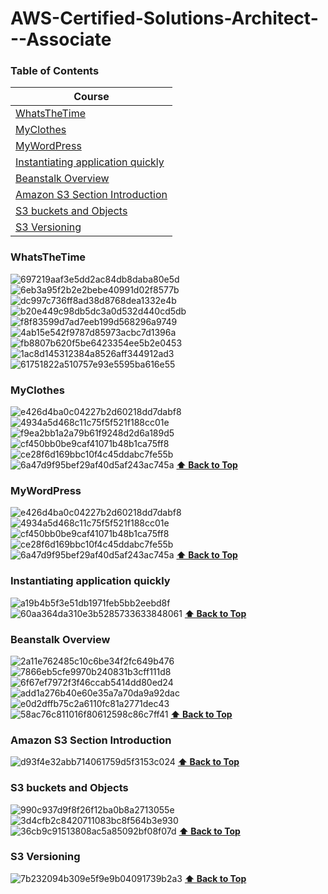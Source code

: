 # AWS-Certified-Solutions-Architect---Associate

### Table of Contents

|  Course                                                                                                                                                         |
| ----------------------------------------------------------------------------------------------------------------------------------------------------------------- |
| [WhatsTheTime](#whatsthetime)                                                                                                                                      |   
| [MyClothes](#myclothes)                                                                                                                                            |   
| [MyWordPress](#mywordpress)                                                                                                                                        |       
| [Instantiating application quickly](#instantiating-application-quickly)                                                                                            |                      
| [Beanstalk Overview](#beanstalk-overview)                                                                                                                          |
| [Amazon S3 Section Introduction](#amazon-s3-section-introduction)                                                                                                  |
| [S3 buckets and Objects](#s3-buckets-and-objects)                                                                                                                  |
| [S3 Versioning](#s3-versioning)                                                                                                                                    |
### WhatsTheTime
![697219aaf3e5dd2ac84db8daba80e5d](https://user-images.githubusercontent.com/61107184/217196957-c312a2bf-f646-4256-bc91-e1fd93d71fae.png)
![6eb3a95f2b2e2bebe40991d02f8577b](https://user-images.githubusercontent.com/61107184/217197205-998e381b-a149-49eb-8779-88b0948aba14.png)
![dc997c736ff8ad38d8768dea1332e4b](https://user-images.githubusercontent.com/61107184/217196981-55a246b5-7a50-4bfe-be17-712c1216d799.png)
![b20e449c98db5dc3a0d532d440cd5db](https://user-images.githubusercontent.com/61107184/217197005-a54ffc44-cc0d-4c87-95bb-1007b65197d1.png)
![f8f83599d7ad7eeb199d568296a9749](https://user-images.githubusercontent.com/61107184/217197017-5d0e1998-ad13-4d1b-bd89-52461e82cdd9.png)
![4ab15e542f9787d85973acbc7d1396a](https://user-images.githubusercontent.com/61107184/217197031-deb0200e-e024-475e-8852-2fce6c7d527b.png)
![fb8807b620f5be6423354ee5b2e0453](https://user-images.githubusercontent.com/61107184/217197097-c62ad8b3-16d1-4576-b55e-f67995f62c4a.png)
![1ac8d145312384a8526aff344912ad3](https://user-images.githubusercontent.com/61107184/217197119-cc83ce48-526b-4842-893e-c15e206450d8.png)
![61751822a510757e93e5595ba616e55](https://user-images.githubusercontent.com/61107184/217197175-60753847-4e29-4393-9c2c-9d2d4f54ac58.png)


### MyClothes
![e426d4ba0c04227b2d60218dd7dabf8](https://user-images.githubusercontent.com/61107184/217196569-805d913a-8431-47e3-b469-0a1fb71f6cb5.png)
![4934a5d468c11c75f5f521f188cc01e](https://user-images.githubusercontent.com/61107184/217196582-9f32ece2-d973-4736-997d-d092d57e28dd.png)
![f9ea2bb1a2a79b61f9248d2d6a189d5](https://user-images.githubusercontent.com/61107184/217196596-c8125642-f8c6-4a04-9e5d-072d602a4702.png)
![cf450bb0be9caf41071b48b1ca75ff8](https://user-images.githubusercontent.com/61107184/217196608-d72ac51b-6b28-4270-8931-7fdc86b1e078.png)
![ce28f6d169bbc10f4c45ddabc7fe55b](https://user-images.githubusercontent.com/61107184/217196655-8b497e8b-2f7b-46df-ad0f-c916781e7b1a.png)
![6a47d9f95bef29af40d5af243ac745a](https://user-images.githubusercontent.com/61107184/217196665-c130962e-2b20-4f51-87c9-ef1f17805c50.png)
      **[⬆ Back to Top](#table-of-contents)**
      
### MyWordPress
![e426d4ba0c04227b2d60218dd7dabf8](https://user-images.githubusercontent.com/61107184/217195820-02777b67-cbc6-4a7f-85fd-a73a40c8ab58.png)
![4934a5d468c11c75f5f521f188cc01e](https://user-images.githubusercontent.com/61107184/217195834-197233c4-6636-4ce8-8334-ec49bca29723.png)
![cf450bb0be9caf41071b48b1ca75ff8](https://user-images.githubusercontent.com/61107184/217195842-b7be6df8-c6da-4ba8-955e-f89d2c4cea44.png)
![ce28f6d169bbc10f4c45ddabc7fe55b](https://user-images.githubusercontent.com/61107184/217195853-58b5d0b1-465b-4cbd-a639-018fe687917c.png)
![6a47d9f95bef29af40d5af243ac745a](https://user-images.githubusercontent.com/61107184/217195890-d32dc164-c94d-40c5-8332-55f7fb145dd3.png)
      **[⬆ Back to Top](#table-of-contents)**
      
### Instantiating application quickly
![a19b4b5f3e51db1971feb5bb2eebd8f](https://user-images.githubusercontent.com/61107184/217189876-96f86548-8d17-4a3a-ac1d-8b461f5e02f3.png)
![60aa364da310e3b5285733633848061](https://user-images.githubusercontent.com/61107184/217189900-20223137-4ec2-47d5-92e8-e99b60978918.png)
      **[⬆ Back to Top](#table-of-contents)**

### Beanstalk Overview
![2a11e762485c10c6be34f2fc649b476](https://user-images.githubusercontent.com/61107184/217192643-6944971c-b272-4b3d-a7bd-4cc383c8807c.png)
![7866eb5cfe9970b240831b3cff111d8](https://user-images.githubusercontent.com/61107184/217192655-725d988b-6055-4ccc-979a-ae3b9778a468.png)
![6f67ef7972f3f46ccab5414dd80ed24](https://user-images.githubusercontent.com/61107184/217192670-0be82c30-11a2-4589-90b5-2efc21a485fd.png)
![add1a276b40e60e35a7a70da9a92dac](https://user-images.githubusercontent.com/61107184/217192697-5b651c86-970d-4a28-94bb-f02d04a9f81b.png)
![e0d2dffb75c2a6110fc81a2771dec43](https://user-images.githubusercontent.com/61107184/217192711-0701c4ee-e4bf-4e7a-9756-e704c59fdcbd.png)
![58ac76c811016f80612598c86c7ff41](https://user-images.githubusercontent.com/61107184/217192722-ff43468a-5bb2-4a34-bd8b-e34971d6042c.png)
      **[⬆ Back to Top](#table-of-contents)**
      
### Amazon S3 Section Introduction
![d93f4e32abb714061759d5f3153c024](https://user-images.githubusercontent.com/61107184/217756352-c3470b9a-a5eb-480a-a69e-781222d201f9.png)
      **[⬆ Back to Top](#table-of-contents)**

### S3 buckets and Objects
![990c937d9f8f26f12ba0b8a2713055e](https://user-images.githubusercontent.com/61107184/217756809-1d1b08cb-a498-42ec-930e-09e0687c3543.png)
![3d4cfb2c8420711083bc8f564b3e930](https://user-images.githubusercontent.com/61107184/217756818-9ad45c6c-4225-4ac9-82ba-8620066f175c.png)
![36cb9c91513808ac5a85092bf08f07d](https://user-images.githubusercontent.com/61107184/217756836-29fcda5f-fee9-404e-9236-9d6284adc959.png)
      **[⬆ Back to Top](#table-of-contents)**

### S3 Versioning
![7b232094b309e5f9e9b04091739b2a3](https://user-images.githubusercontent.com/61107184/217757010-afa43d90-0759-4cab-9437-4399a9eeb121.png)
      **[⬆ Back to Top](#table-of-contents)**

